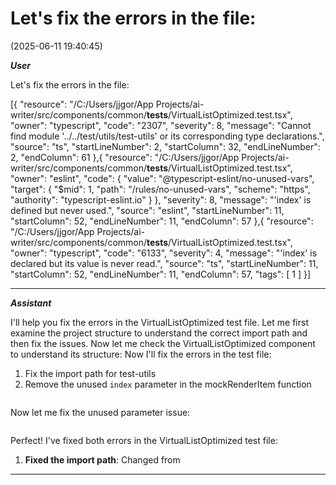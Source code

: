 <!-- Generated by SpecStory -->

# Let's fix the errors in the file: (2025-06-11 19:40:45)

_**User**_

Let's fix the errors in the file:

[{
	"resource": "/C:/Users/jjgor/App Projects/ai-writer/src/components/common/__tests__/VirtualListOptimized.test.tsx",
	"owner": "typescript",
	"code": "2307",
	"severity": 8,
	"message": "Cannot find module '../../test/utils/test-utils' or its corresponding type declarations.",
	"source": "ts",
	"startLineNumber": 2,
	"startColumn": 32,
	"endLineNumber": 2,
	"endColumn": 61
},{
	"resource": "/C:/Users/jjgor/App Projects/ai-writer/src/components/common/__tests__/VirtualListOptimized.test.tsx",
	"owner": "eslint",
	"code": {
		"value": "@typescript-eslint/no-unused-vars",
		"target": {
			"$mid": 1,
			"path": "/rules/no-unused-vars",
			"scheme": "https",
			"authority": "typescript-eslint.io"
		}
	},
	"severity": 8,
	"message": "'index' is defined but never used.",
	"source": "eslint",
	"startLineNumber": 11,
	"startColumn": 52,
	"endLineNumber": 11,
	"endColumn": 57
},{
	"resource": "/C:/Users/jjgor/App Projects/ai-writer/src/components/common/__tests__/VirtualListOptimized.test.tsx",
	"owner": "typescript",
	"code": "6133",
	"severity": 4,
	"message": "'index' is declared but its value is never read.",
	"source": "ts",
	"startLineNumber": 11,
	"startColumn": 52,
	"endLineNumber": 11,
	"endColumn": 57,
	"tags": [
		1
	]
}]

---

_**Assistant**_

I'll help you fix the errors in the VirtualListOptimized test file. Let me first examine the project structure to understand the correct import path and then fix the issues. Now let me check the VirtualListOptimized component to understand its structure: Now I'll fix the errors in the test file:

1. Fix the import path for test-utils
2. Remove the unused `index` parameter in the mockRenderItem function 
```

```
Now let me fix the unused parameter issue: 
```

```
Perfect! I've fixed both errors in the VirtualListOptimized test file:

1. **Fixed the import path**: Changed from 

---

